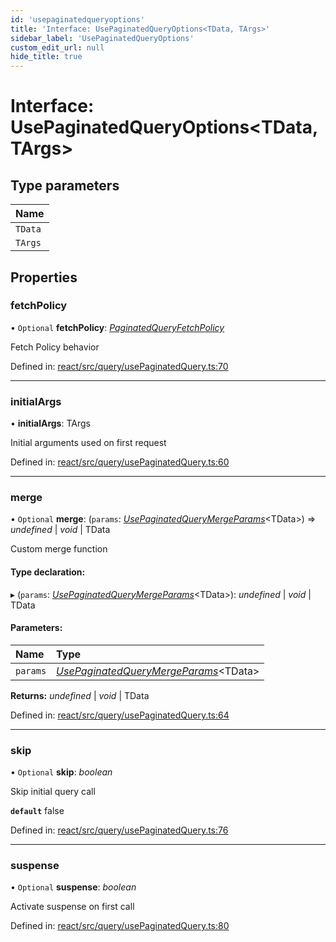 ```yaml
---
id: 'usepaginatedqueryoptions'
title: 'Interface: UsePaginatedQueryOptions<TData, TArgs>'
sidebar_label: 'UsePaginatedQueryOptions'
custom_edit_url: null
hide_title: true
---
```


# Interface: UsePaginatedQueryOptions<TData, TArgs\>

## Type parameters

| Name    |
| :------ |
| `TData` |
| `TArgs` |

## Properties

### fetchPolicy

• `Optional` **fetchPolicy**: [_PaginatedQueryFetchPolicy_](../modules.md#paginatedqueryfetchpolicy)

Fetch Policy behavior

Defined in: [react/src/query/usePaginatedQuery.ts:70](https://github.com/gqless/gqless/blob/master/packages/react/src/query/usePaginatedQuery.ts#L70)

---

### initialArgs

• **initialArgs**: TArgs

Initial arguments used on first request

Defined in: [react/src/query/usePaginatedQuery.ts:60](https://github.com/gqless/gqless/blob/master/packages/react/src/query/usePaginatedQuery.ts#L60)

---

### merge

• `Optional` **merge**: (`params`: [_UsePaginatedQueryMergeParams_](usepaginatedquerymergeparams.md)<TData\>) => _undefined_ \| _void_ \| TData

Custom merge function

#### Type declaration:

▸ (`params`: [_UsePaginatedQueryMergeParams_](usepaginatedquerymergeparams.md)<TData\>): _undefined_ \| _void_ \| TData

#### Parameters:

| Name     | Type                                                                      |
| :------- | :------------------------------------------------------------------------ |
| `params` | [_UsePaginatedQueryMergeParams_](usepaginatedquerymergeparams.md)<TData\> |

**Returns:** _undefined_ \| _void_ \| TData

Defined in: [react/src/query/usePaginatedQuery.ts:64](https://github.com/gqless/gqless/blob/master/packages/react/src/query/usePaginatedQuery.ts#L64)

---

### skip

• `Optional` **skip**: _boolean_

Skip initial query call

**`default`** false

Defined in: [react/src/query/usePaginatedQuery.ts:76](https://github.com/gqless/gqless/blob/master/packages/react/src/query/usePaginatedQuery.ts#L76)

---

### suspense

• `Optional` **suspense**: _boolean_

Activate suspense on first call

Defined in: [react/src/query/usePaginatedQuery.ts:80](https://github.com/gqless/gqless/blob/master/packages/react/src/query/usePaginatedQuery.ts#L80)
